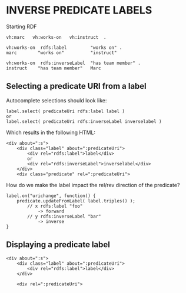 INVERSE PREDICATE LABELS
========================

Starting RDF

	vh:marc   vh:works-on   vh:instruct  .

	vh:works-on  rdfs:label  		"works on" .
	marc 		"works on"			"instruct"

	vh:works-on  rdfs:inverseLabel  "has team member" .
	instruct	"has team member"  	Marc


Selecting a predicate URI from a label
--------------------------------------

Autocomplete selections should look like:

	label.select( predicateUri rdfs:label label )
	or
	label.select( predicateUri rdfs:inverseLabel inverselabel )

Which results in the following HTML:

	<div about=":s">
		<div class="label" about=":predicateUri">
			<div rel="rdfs:label">label</div>
			or
			<div rel="rdfs:inverseLabel">inverselabel</div>
		</div>
		<div class="predicate" rel=":predicateUri">

How do we make the label impact the rel/rev direction of the predicate?

	label.on("urichange", function() {
		predicate.updateFromLabel( label.triples() );
			// x rdfs:label "foo"
				-> forward
			// y rdfs:inverseLabel "bar"
				-> inverse
	}


Displaying a predicate label
----------------------------

	<div about=":s">
		<div class="label" about=":predicateUri">
			<div rel="rdfs:label">label</div>
		</div>

		<div rel=":predicateUri">
